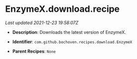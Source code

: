 # EnzymeX.download.recipe

_Last updated 2021-12-23 19:58:07Z_

- **Description**: Downloads the latest version of EnzymeX.

- **Identifier**: `com.github.bochoven.recipes.download.EnzymeX`

- **Parent Recipes**: `None`